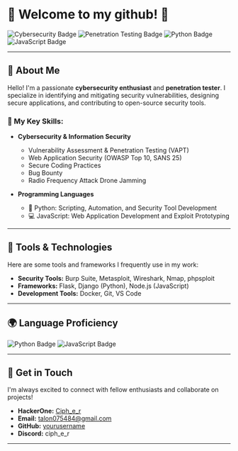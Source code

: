 # 👾 Welcome to my github!  👾

![Cybersecurity Badge](https://img.shields.io/badge/Cybersecurity-Expert-blue)
![Penetration Testing Badge](https://img.shields.io/badge/Penetration%20Testing-Professional-important)
![Python Badge](https://img.shields.io/badge/Python-Developer-green)
![JavaScript Badge](https://img.shields.io/badge/JavaScript-Enthusiast-yellow)

---

## 🌟 About Me  
Hello! I'm a passionate **cybersecurity enthusiast** and **penetration tester**. I specialize in identifying and mitigating security vulnerabilities, designing secure applications, and contributing to open-source security tools.  

### 💼 My Key Skills:  
- **Cybersecurity & Information Security**  
  - Vulnerability Assessment & Penetration Testing (VAPT)  
  - Web Application Security (OWASP Top 10, SANS 25)  
  - Secure Coding Practices
  - Bug Bounty
  - Radio Frequency Attack Drone Jamming

- **Programming Languages**  
  - 🐍 Python: Scripting, Automation, and Security Tool Development  
  - 💻 JavaScript: Web Application Development and Exploit Prototyping  

---

## 🔧 Tools & Technologies  
Here are some tools and frameworks I frequently use in my work:  
- **Security Tools:** Burp Suite, Metasploit, Wireshark, Nmap, phpsploit  
- **Frameworks:** Flask, Django (Python), Node.js (JavaScript)  
- **Development Tools:** Docker, Git, VS Code  

---

## 🌍 Language Proficiency  
![Python Badge](https://img.shields.io/badge/Code-Python-green)
![JavaScript Badge](https://img.shields.io/badge/Code-JavaScript-yellow)

---

## 🚀 Get in Touch  
I'm always excited to connect with fellow enthusiasts and collaborate on projects!  
- **HackerOne:** [Ciph_e_r](https://hackerone.com/ciph_e_r)  
- **Email:** talon075484@gmail.com
- **GitHub:** [yourusername](https://github.com/cipher131)
- **Discord:** ciph_e_r

---


